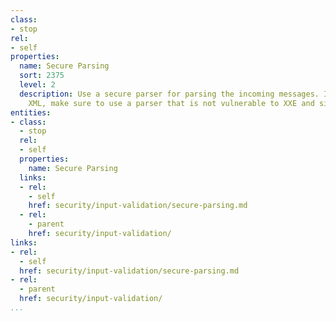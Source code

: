 ```yaml
---
class:
- stop
rel:
- self
properties:
  name: Secure Parsing
  sort: 2375
  level: 2
  description: Use a secure parser for parsing the incoming messages. If you are using
    XML, make sure to use a parser that is not vulnerable to XXE and similar attacks.
entities:
- class:
  - stop
  rel:
  - self
  properties:
    name: Secure Parsing
  links:
  - rel:
    - self
    href: security/input-validation/secure-parsing.md
  - rel:
    - parent
    href: security/input-validation/
links:
- rel:
  - self
  href: security/input-validation/secure-parsing.md
- rel:
  - parent
  href: security/input-validation/
...
```

